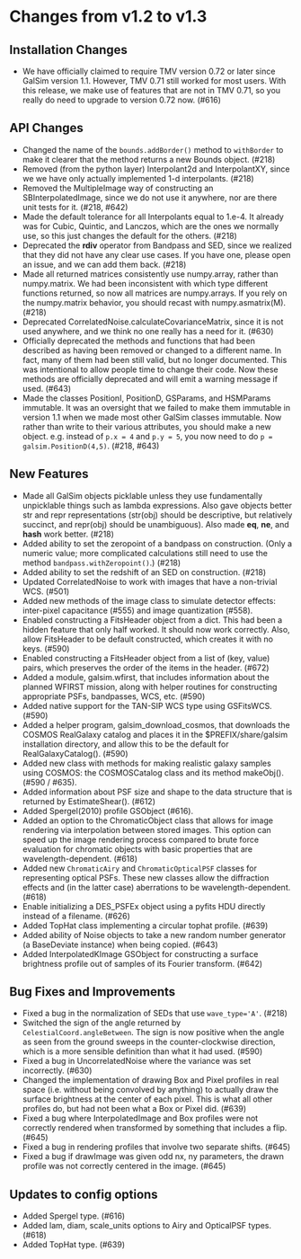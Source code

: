 Changes from v1.2 to v1.3
=========================

Installation Changes
--------------------

- We have officially claimed to require TMV version 0.72 or later since
  GalSim version 1.1.  However, TMV 0.71 still worked for most users.
  With this release, we make use of features that are not in TMV 0.71, so
  you really do need to upgrade to version 0.72 now. (#616)


API Changes
-----------

- Changed the name of the `bounds.addBorder()` method to `withBorder` to make
  it clearer that the method returns a new Bounds object. (#218)
- Removed (from the python layer) Interpolant2d and InterpolantXY, since we
  we have only actually implemented 1-d interpolants. (#218)
- Removed the MultipleImage way of constructing an SBInterpolatedImage, since
  we do not use it anywhere, nor are there unit tests for it. (#218, #642)
- Made the default tolerance for all Interpolants equal to 1.e-4.  It already
  was for Cubic, Quintic, and Lanczos, which are the ones we normally use,
  so this just changes the default for the others. (#218)
- Deprecated the __rdiv__ operator from Bandpass and SED, since we realized
  that they did not have any clear use cases.  If you have one, please open an
  issue, and we can add them back. (#218)
- Made all returned matrices consistently use numpy.array, rather than
  numpy.matrix.  We had been inconsistent with which type different functions
  returned, so now all matrices are numpy.arrays.  If you rely on the
  numpy.matrix behavior, you should recast with numpy.asmatrix(M). (#218)
- Deprecated CorrelatedNoise.calculateCovarianceMatrix, since it is not used
  anywhere, and we think no one really has a need for it. (#630)
- Officially deprecated the methods and functions that had been described as
  having been removed or changed to a different name.  In fact, many of them
  had been still valid, but no longer documented.  This was intentional to
  allow people time to change their code.  Now these methods are officially
  deprecated and will emit a warning message if used. (#643)
- Made the classes PositionI, PositionD, GSParams, and HSMParams immutable.
  It was an oversight that we failed to make them immutable in version 1.1 when
  we made most other GalSim classes immutable.  Now rather than write to their
  various attributes, you should make a new object. e.g. instead of `p.x = 4`
  and `p.y = 5`, you now need to do `p = galsim.PositionD(4,5)`. (#218, #643)


New Features
------------

- Made all GalSim objects picklable unless they use fundamentally unpicklable
  things such as lambda expressions.  Also gave objects better str and repr
  representations (str(obj) should be descriptive, but relatively succinct,
  and repr(obj) should be unambiguous).  Also made __eq__, __ne__, and __hash__
  work better. (#218)
- Added ability to set the zeropoint of a bandpass on construction.  (Only
  a numeric value; more complicated calculations still need to use the method
  `bandpass.withZeropoint()`.) (#218)
- Added ability to set the redshift of an SED on construction. (#218)
- Updated CorrelatedNoise to work with images that have a non-trivial WCS.
  (#501)
- Added new methods of the image class to simulate detector effects:
  inter-pixel capacitance (#555) and image quantization (#558).
- Enabled constructing a FitsHeader object from a dict.  This had been a hidden
  feature that only half worked.  It should now work correctly.  Also, allow
  FitsHeader to be default constructed, which creates it with no keys. (#590)
- Enabled constructing a FitsHeader object from a list of (key, value) pairs,
  which preserves the order of the items in the header. (#672)
- Added a module, galsim.wfirst, that includes information about the planned
  WFIRST mission, along with helper routines for constructing appropriate PSFs,
  bandpasses, WCS, etc.  (#590)
- Added native support for the TAN-SIP WCS type using GSFitsWCS. (#590)
- Added a helper program, galsim_download_cosmos, that downloads the COSMOS
  RealGalaxy catalog and places it in the $PREFIX/share/galsim installation
  directory, and allow this to be the default for RealGalaxyCatalog(). (#590)
- Added new class with methods for making realistic galaxy samples using COSMOS:
  the COSMOSCatalog class and its method makeObj(). (#590 / #635).
- Added information about PSF size and shape to the data structure that is
  returned by EstimateShear(). (#612)
- Added Spergel(2010) profile GSObject (#616).
- Added an option to the ChromaticObject class that allows for image rendering
  via interpolation between stored images.  This option can speed up the image
  rendering process compared to brute force evaluation for chromatic objects
  with basic properties that are wavelength-dependent. (#618)
- Added new `ChromaticAiry` and `ChromaticOpticalPSF` classes for representing
  optical PSFs.  These new classes allow the diffraction effects and (in the
  latter case) aberrations to be wavelength-dependent. (#618)
- Enable initializing a DES_PSFEx object using a pyfits HDU directly instead
  of a filename. (#626)
- Added TopHat class implementing a circular tophat profile. (#639)
- Added ability of Noise objects to take a new random number generator (a
  BaseDeviate instance) when being copied. (#643)
- Added InterpolatedKImage GSObject for constructing a surface brightness
  profile out of samples of its Fourier transform. (#642)

Bug Fixes and Improvements
--------------------------

- Fixed a bug in the normalization of SEDs that use `wave_type='A'`. (#218)
- Switched the sign of the angle returned by `CelestialCoord.angleBetween`.
  The sign is now positive when the angle as seen from the ground sweeps in
  the counter-clockwise direction, which is a more sensible definition than
  what it had used. (#590)
- Fixed a bug in UncorrelatedNoise where the variance was set incorrectly.
  (#630)
- Changed the implementation of drawing Box and Pixel profiles in real space
  (i.e. without being convolved by anything) to actually draw the surface
  brightness at the center of each pixel.  This is what all other profiles do,
  but had not been what a Box or Pixel did. (#639)
- Fixed a bug where InterpolatedImage and Box profiles were not correctly
  rendered when transformed by something that includes a flip. (#645)
- Fixed a bug in rendering profiles that involve two separate shifts. (#645)
- Fixed a bug if drawImage was given odd nx, ny parameters, the drawn profile
  was not correctly centered in the image. (#645)


Updates to config options
-------------------------

- Added Spergel type. (#616)
- Added lam, diam, scale_units options to Airy and OpticalPSF types. (#618)
- Added TopHat type. (#639)
